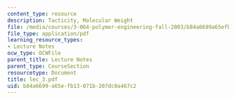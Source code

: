 ```yaml
---
content_type: resource
description: Tacticity, Molecular Weight
file: /media/courses/3-064-polymer-engineering-fall-2003/b84a6699a65efb13071b207dc0a467c2_lec_3.pdf
file_type: application/pdf
learning_resource_types:
- Lecture Notes
ocw_type: OCWFile
parent_title: Lecture Notes
parent_type: CourseSection
resourcetype: Document
title: lec_3.pdf
uid: b84a6699-a65e-fb13-071b-207dc0a467c2
---
```

